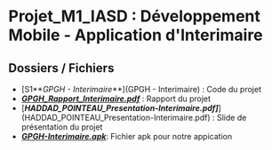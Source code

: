 # Projet_M1_IASD : Développement Mobile - Application d'Interimaire

## Dossiers / Fichiers

- [S1**_GPGH - Interimaire_**](GPGH - Interimaire) : Code du projet
- [**_GPGH_Rapport_Interimaire.pdf_**](GPGH_Rapport_Interimaire.pdf) : Rapport du projet
- [**_HADDAD_POINTEAU_Presentation-Interimaire.pdf]_**](HADDAD_POINTEAU_Presentation-Interimaire.pdf) : Slide de présentation du projet
- [**_GPGH-Interimaire.apk_**](GPGH-Interimaire.apk): Fichier apk pour notre appication


